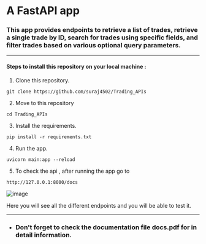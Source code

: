 # A FastAPI app 

### This app provides endpoints to retrieve a list of trades, retrieve a single trade by ID, search for trades using specific fields, and filter trades based on various optional query parameters. 

---

#### Steps to install this repository on your local machine :
1. Clone this repository.

```
git clone https://github.com/suraj4502/Trading_APIs
```
2. Move to this repository
 ```
 cd Trading_APIs
 ```
3. Install the requirements.

```
pip install -r requirements.txt
```
4. Run the app.

``` 
uvicorn main:app --reload
```
5. To check the api , after running the app go to 

```
http://127.0.0.1:8000/docs
```
![image](https://github.com/suraj4502/Trading_APIs/assets/76464630/a75a4fbc-af66-4d8a-a788-d6588134a693)

Here you will see all the different endpoints and you will be able to test it.

---

- ### Don't forget to check the documentation file docs.pdf for in detail information.
